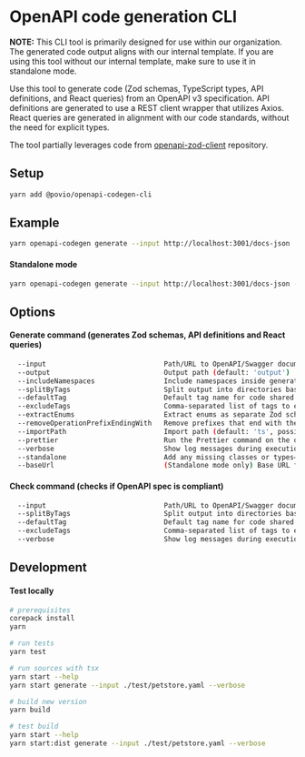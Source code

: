 # OpenAPI code generation CLI

**NOTE:** This CLI tool is primarily designed for use within our organization. The generated code output aligns with our internal template. If you are using this tool without our internal template, make sure to use it in standalone mode.

Use this tool to generate code (Zod schemas, TypeScript types, API definitions, and React queries) from an OpenAPI v3 specification. API definitions are generated to use a REST client wrapper that utilizes Axios. React queries are generated in alignment with our code standards, without the need for explicit types.

The tool partially leverages code from [openapi-zod-client](https://github.com/astahmer/openapi-zod-client) repository.

## Setup

```bash
yarn add @povio/openapi-codegen-cli
```

## Example

```bash
yarn openapi-codegen generate --input http://localhost:3001/docs-json
```

#### Standalone mode

```bash
yarn openapi-codegen generate --input http://localhost:3001/docs-json --standalone
```

## Options

#### Generate command (generates Zod schemas, API definitions and React queries)

```sh
  --input                             Path/URL to OpenAPI/Swagger document as JSON/YAML
  --output                            Output path (default: 'output')
  --includeNamespaces                 Include namespaces inside generated files (default: true)
  --splitByTags                       Split output into directories based on tags in OpenAPI operations (default: true)
  --defaultTag                        Default tag name for code shared across multiple tags (default: 'Common')
  --excludeTags                       Comma-separated list of tags to exclude from the output
  --extractEnums                      Extract enums as separate Zod schemas (default: true)
  --removeOperationPrefixEndingWith   Remove prefixes that end with the specified value from operation names (default: 'Controller_')
  --importPath                        Import path (default: 'ts', possible values: 'ts' | 'relative' | 'absolute')
  --prettier                          Run the Prettier command on the output after code generation (default: true)
  --verbose                           Show log messages during execution
  --standalone                        Add any missing classes or types—e.g., REST client class, React Query type extensions, etc. (default: false)
  --baseUrl                           (Standalone mode only) Base URL for the REST client; falls back to the one defined in the OpenAPI spec
```

#### Check command (checks if OpenAPI spec is compliant)

```sh
  --input                             Path/URL to OpenAPI/Swagger document as JSON/YAML
  --splitByTags                       Split output into directories based on tags in OpenAPI operations (default: true)
  --defaultTag                        Default tag name for code shared across multiple tags (default: 'Common')
  --excludeTags                       Comma-separated list of tags to exclude from the output
  --verbose                           Show log messages during execution
```

## Development

#### Test locally

```bash
# prerequisites
corepack install
yarn

# run tests
yarn test

# run sources with tsx
yarn start --help
yarn start generate --input ./test/petstore.yaml --verbose

# build new version
yarn build

# test build
yarn start --help
yarn start:dist generate --input ./test/petstore.yaml --verbose
```
